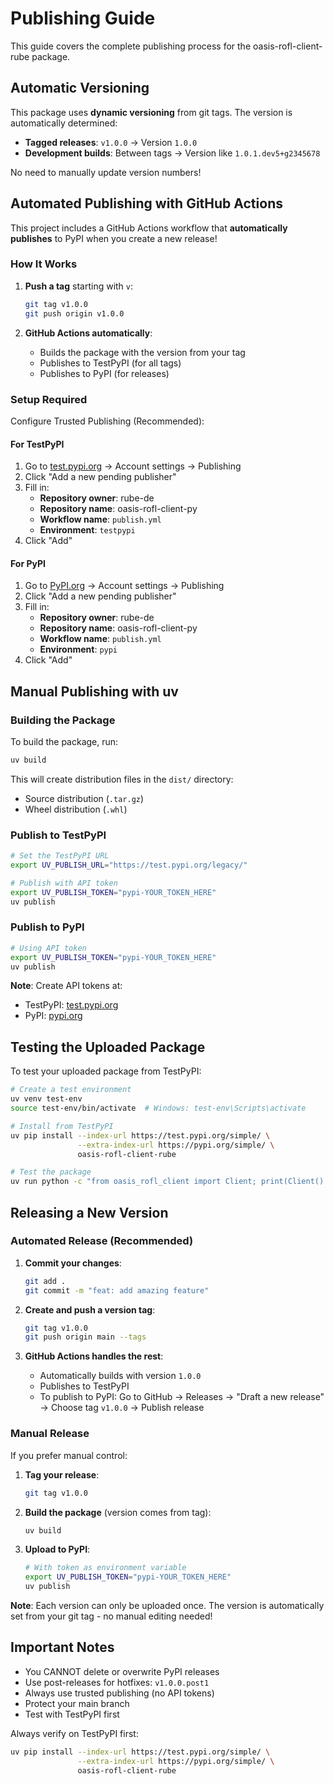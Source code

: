 # Publishing Guide

This guide covers the complete publishing process for the oasis-rofl-client-rube package.

## Automatic Versioning

This package uses **dynamic versioning** from git tags. The version is automatically determined:
- **Tagged releases**: `v1.0.0` → Version `1.0.0`
- **Development builds**: Between tags → Version like `1.0.1.dev5+g2345678`

No need to manually update version numbers!

## Automated Publishing with GitHub Actions

This project includes a GitHub Actions workflow that **automatically publishes** to PyPI when you create a new release!

### How It Works

1. **Push a tag** starting with `v`:
   ```bash
   git tag v1.0.0
   git push origin v1.0.0
   ```

2. **GitHub Actions automatically**:
   - Builds the package with the version from your tag
   - Publishes to TestPyPI (for all tags)
   - Publishes to PyPI (for releases)

### Setup Required

Configure Trusted Publishing (Recommended):

#### For TestPyPI
1. Go to [test.pypi.org](https://test.pypi.org) → Account settings → Publishing
2. Click "Add a new pending publisher"
3. Fill in:
   - **Repository owner**: rube-de
   - **Repository name**: oasis-rofl-client-py
   - **Workflow name**: `publish.yml`
   - **Environment**: `testpypi`
4. Click "Add"

#### For PyPI
1. Go to [PyPI.org](https://pypi.org) → Account settings → Publishing
2. Click "Add a new pending publisher"
3. Fill in:
   - **Repository owner**: rube-de
   - **Repository name**: oasis-rofl-client-py
   - **Workflow name**: `publish.yml`
   - **Environment**: `pypi`
4. Click "Add"

## Manual Publishing with uv

### Building the Package

To build the package, run:

```bash
uv build
```

This will create distribution files in the `dist/` directory:
- Source distribution (`.tar.gz`)
- Wheel distribution (`.whl`)

### Publish to TestPyPI

```bash
# Set the TestPyPI URL
export UV_PUBLISH_URL="https://test.pypi.org/legacy/"

# Publish with API token
export UV_PUBLISH_TOKEN="pypi-YOUR_TOKEN_HERE"
uv publish
```

### Publish to PyPI

```bash
# Using API token
export UV_PUBLISH_TOKEN="pypi-YOUR_TOKEN_HERE"
uv publish
```

**Note**: Create API tokens at:
- TestPyPI: [test.pypi.org](https://test.pypi.org/manage/account/#api-tokens)
- PyPI: [pypi.org](https://pypi.org/manage/account/#api-tokens)

## Testing the Uploaded Package

To test your uploaded package from TestPyPI:

```bash
# Create a test environment
uv venv test-env
source test-env/bin/activate  # Windows: test-env\Scripts\activate

# Install from TestPyPI
uv pip install --index-url https://test.pypi.org/simple/ \
               --extra-index-url https://pypi.org/simple/ \
               oasis-rofl-client-rube

# Test the package
uv run python -c "from oasis_rofl_client import Client; print(Client().ping())"
```

## Releasing a New Version

### Automated Release (Recommended)

1. **Commit your changes**:
   ```bash
   git add .
   git commit -m "feat: add amazing feature"
   ```

2. **Create and push a version tag**:
   ```bash
   git tag v1.0.0
   git push origin main --tags
   ```

3. **GitHub Actions handles the rest**:
   - Automatically builds with version `1.0.0`
   - Publishes to TestPyPI
   - To publish to PyPI: Go to GitHub → Releases → "Draft a new release" → Choose tag `v1.0.0` → Publish release

### Manual Release

If you prefer manual control:

1. **Tag your release**:
   ```bash
   git tag v1.0.0
   ```

2. **Build the package** (version comes from tag):
   ```bash
   uv build
   ```

3. **Upload to PyPI**:
   ```bash
   # With token as environment variable
   export UV_PUBLISH_TOKEN="pypi-YOUR_TOKEN_HERE"
   uv publish
   ```

**Note**: Each version can only be uploaded once. The version is automatically set from your git tag - no manual editing needed!

## Important Notes

- You CANNOT delete or overwrite PyPI releases
- Use post-releases for hotfixes: `v1.0.0.post1`
- Always use trusted publishing (no API tokens)
- Protect your main branch
- Test with TestPyPI first

Always verify on TestPyPI first:
```bash
uv pip install --index-url https://test.pypi.org/simple/ \
               --extra-index-url https://pypi.org/simple/ \
               oasis-rofl-client-rube
```